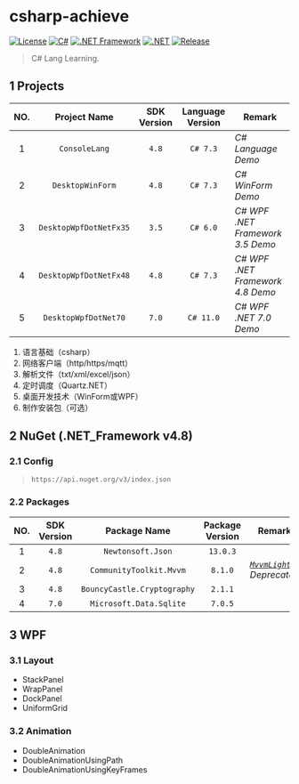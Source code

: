 # csharp-achieve

[![License](https://img.shields.io/badge/License-MIT-green.svg?style=flat&logo=git)](https://www.mit-license.org)
[![C#](https://img.shields.io/badge/C%23-7.2-brightgreen.svg?style=flat&logo=csharp)](https://learn.microsoft.com/zh-cn/dotnet/csharp/programming-guide)
[![.NET Framework](https://img.shields.io/badge/.NET_Framework-4.8-brightgreen.svg?style=flat&logo=.net)](https://dotnet.microsoft.com/zh-cn/download/dotnet-framework)
[![.NET](https://img.shields.io/badge/.NET-7.0-brightgreen.svg?style=flat&logo=.net)](https://dotnet.microsoft.com/zh-cn/download/dotnet/7.0)
[![Release](https://img.shields.io/badge/Release-0.6.0-blue.svg)](https://github.com/aaric/csharp-achieve/releases)

> C# Lang Learning.

## 1 Projects

|NO.|Project Name|SDK Version|Language Version|Remark|
|:---:|:---:|:---:|:---:|-----|
|1|`ConsoleLang`|`4.8`|`C# 7.3`|*C# Language Demo*|
|2|`DesktopWinForm`|`4.8`|`C# 7.3`|*C# WinForm Demo*|
|3|`DesktopWpfDotNetFx35`|`3.5`|`C# 6.0`|*C# WPF .NET Framework 3.5 Demo*|
|4|`DesktopWpfDotNetFx48`|`4.8`|`C# 7.3`|*C# WPF .NET Framework 4.8 Demo*|
|5|`DesktopWpfDotNet70`|`7.0`|`C# 11.0`|*C# WPF .NET 7.0 Demo*|

1. 语言基础（csharp）
2. 网络客户端（http/https/mqtt）
3. 解析文件（txt/xml/excel/json）
4. 定时调度（Quartz.NET）
5. 桌面开发技术（WinForm或WPF）
6. 制作安装包（可选）

## 2 NuGet (.NET_Framework v4.8)

### 2.1 Config

> `https://api.nuget.org/v3/index.json`

### 2.2 Packages

|NO.|SDK Version|Package Name|Package Version|Remark|
|:---:|:---:|:---:|:---:|-----|
|1|`4.8`|`Newtonsoft.Json`|`13.0.3`||
|2|`4.8`|`CommunityToolkit.Mvvm`|`8.1.0`|*[`MvvmLight`]() Deprecated*|
|3|`4.8`|`BouncyCastle.Cryptography`|`2.1.1`||
|4|`7.0`|`Microsoft.Data.Sqlite`|`7.0.5`||

## 3 WPF

### 3.1 Layout

- StackPanel
- WrapPanel
- DockPanel
- UniformGrid

### 3.2 Animation

- DoubleAnimation
- DoubleAnimationUsingPath
- DoubleAnimationUsingKeyFrames
